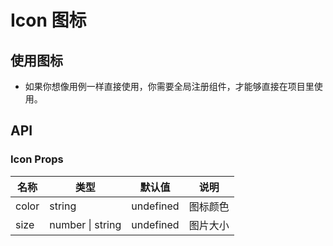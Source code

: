 # Icon 图标





## 使用图标

- 如果你想像用例一样直接使用，你需要全局注册组件，才能够直接在项目里使用。



## API

### Icon Props

| 名称| 类型 | 默认值| 说明 |
| ----- | ---------------- | --------- | -------- |
| color | string | undefined | 图标颜色 |
| size| number \| string | undefined | 图片大小 | 

